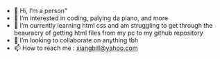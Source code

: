 - 👋 Hi, I’m a person"
- 👀 I’m interested in coding, palying da piano, and more 
- 🌱 I’m currently learning html css and am struggling to get through the beauracry of getting html files from my pc to my github repository
- 💞️ I’m looking to collaborate on anything tbh
- 📫 How to reach me : xiangbill@yahoo.com

<!---
billnews/billnews is a ✨ special ✨ repository because its `README.md` (this file) appears on your GitHub profile.
You can click the Preview link to take a look at your changes.
--->
